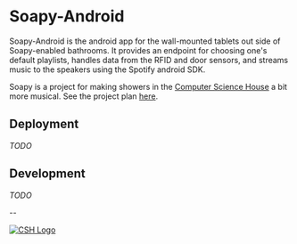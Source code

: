 Soapy-Android
==

Soapy-Android is the android app for the wall-mounted tablets out side of Soapy-enabled
bathrooms. It provides an endpoint for choosing one's default playlists, handles data
from the RFID and door sensors, and streams music to the speakers using the Spotify
android SDK.

Soapy is a project for making showers in the [Computer Science House](https://csh.rit.edu) a bit more
musical. See the project plan [here](https://goo.gl/M6v6lI).

Deployment
--

*TODO*

Development
--

*TODO*

--

[![CSH Logo](http://csh.rit.edu/images/logo.png)](http://csh.rit.edu)

